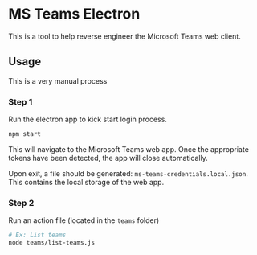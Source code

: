 # MS Teams Electron

This is a tool to help reverse engineer the Microsoft Teams web client.

## Usage

This is a very manual process

### Step 1

Run the electron app to kick start login process.

```sh
npm start
```

This will navigate to the Microsoft Teams web app. Once the appropriate tokens have been detected, the app will close automatically.

Upon exit, a file should be generated: `ms-teams-credentials.local.json`. This contains the local storage of the web app.

### Step 2

Run an action file (located in the `teams` folder)

```sh
# Ex: List teams
node teams/list-teams.js
```
